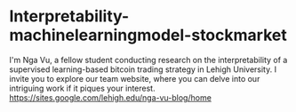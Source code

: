 # Interpretability-machinelearningmodel-stockmarket
I'm Nga Vu, a fellow student conducting research on the interpretability of a supervised learning-based bitcoin trading strategy in Lehigh University. I invite you to explore our team website, where you can delve into our intriguing work if it piques your interest.  https://sites.google.com/lehigh.edu/nga-vu-blog/home
